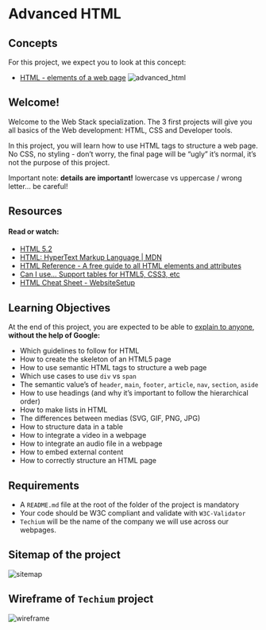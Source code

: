 # Advanced HTML

## Concepts
For this project, we expect you to look at this concept:
- [HTML - elements of a web page](https://intranet.alxswe.com/concepts/543)
![advanced_html](https://github.com/alchemistlowkey/alx-frontend/assets/46524038/1e3ae7b7-31d3-46ac-b1fa-09fc5ab3ed7a)

## Welcome!
Welcome to the Web Stack specialization. The 3 first projects will give you all basics of the Web development: HTML, CSS and Developer tools.

In this project, you will learn how to use HTML tags to structure a web page. No CSS, no styling - don’t worry, the final page will be “ugly” it’s normal, it’s not the purpose of this project.

Important note: **details are important!** lowercase vs uppercase / wrong letter… be careful!

## Resources
#### Read or watch:
- [HTML 5.2](https://html.spec.whatwg.org/multipage/)
- [HTML: HyperText Markup Language | MDN](https://developer.mozilla.org/en-US/docs/Web/HTML)
- [HTML Reference - A free guide to all HTML elements and attributes](https://htmlreference.io/)
- [Can I use… Support tables for HTML5, CSS3, etc](https://caniuse.com/)
- [HTML Cheat Sheet - WebsiteSetup](https://websitesetup.org/html5-cheat-sheet/)

## Learning Objectives
At the end of this project, you are expected to be able to [explain to anyone](https://fs.blog/feynman-learning-technique/), **without the help of Google:**
- Which guidelines to follow for HTML
- How to create the skeleton of an HTML5 page
- How to use semantic HTML tags to structure a web page
- Which use cases to use `div` vs `span`
- The semantic value’s of `header`, `main`, `footer`, `article`, `nav`, `section`, `aside`
- How to use headings (and why it’s important to follow the hierarchical order)
- How to make lists in HTML
- The differences between medias (SVG, GIF, PNG, JPG)
- How to structure data in a table
- How to integrate a video in a webpage
- How to integrate an audio file in a webpage
- How to embed external content
- How to correctly structure an HTML page

## Requirements
- A `README.md` file at the root of the folder of the project is mandatory
- Your code should be W3C compliant and validate with `W3C-Validator`
- `Techium` will be the name of the company we will use across our webpages.

## Sitemap of the project
![sitemap](https://github.com/alchemistlowkey/alx-frontend/assets/46524038/55e17097-ac7c-4f03-b8de-0257f225a4e1)

## Wireframe of `Techium` project
![wireframe](https://github.com/alchemistlowkey/alx-frontend/assets/46524038/01b826cf-ba4b-43e1-a10c-b263c417a71a)
